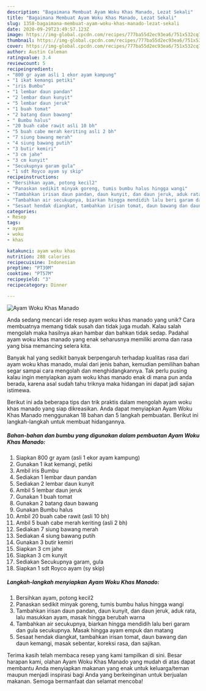 ```yaml
---
description: "Bagaimana Membuat Ayam Woku Khas Manado, Lezat Sekali"
title: "Bagaimana Membuat Ayam Woku Khas Manado, Lezat Sekali"
slug: 1358-bagaimana-membuat-ayam-woku-khas-manado-lezat-sekali
date: 2020-09-29T23:49:57.123Z
image: https://img-global.cpcdn.com/recipes/777ba55d2ec93ea6/751x532cq70/ayam-woku-khas-manado-foto-resep-utama.jpg
thumbnail: https://img-global.cpcdn.com/recipes/777ba55d2ec93ea6/751x532cq70/ayam-woku-khas-manado-foto-resep-utama.jpg
cover: https://img-global.cpcdn.com/recipes/777ba55d2ec93ea6/751x532cq70/ayam-woku-khas-manado-foto-resep-utama.jpg
author: Austin Coleman
ratingvalue: 3.4
reviewcount: 5
recipeingredient:
- "800 gr ayam asli 1 ekor ayam kampung"
- "1 ikat kemangi petiki"
- "iris Bumbu"
- "1 lembar daun pandan"
- "2 lembar daun kunyit"
- "5 lembar daun jeruk"
- "1 buah tomat"
- "2 batang daun bawang"
- " Bumbu halus"
- "20 buah cabe rawit asli 10 bh"
- "5 buah cabe merah keriting asli 2 bh"
- "7 siung bawang merah"
- "4 siung bawang putih"
- "3 butir kemiri"
- "3 cm jahe"
- "3 cm kunyit"
- "Secukupnya garam gula"
- "1 sdt Royco ayam sy skip"
recipeinstructions:
- "Bersihkan ayam, potong kecil2"
- "Panaskan sedikit minyak goreng, tumis bumbu halus hingga wangi"
- "Tambahkan irisan daun pandan, daun kunyit, dan daun jeruk, aduk rata, lalu masukkan ayam, masak hingga berubah warna"
- "Tambahkan air secukupnya, biarkan hingga mendidih lalu beri garam dan gula secukupnya. Masak hingga ayam empuk dan matang"
- "Sesaat hendak diangkat, tambahkan irisan tomat, daun bawang dan daun kemangi, masak sebentar, koreksi rasa, dan sajikan."
categories:
- Resep
tags:
- ayam
- woku
- khas

katakunci: ayam woku khas 
nutrition: 288 calories
recipecuisine: Indonesian
preptime: "PT39M"
cooktime: "PT57M"
recipeyield: "3"
recipecategory: Dinner

---
```



![Ayam Woku Khas Manado](https://img-global.cpcdn.com/recipes/777ba55d2ec93ea6/751x532cq70/ayam-woku-khas-manado-foto-resep-utama.jpg)

Anda sedang mencari ide resep ayam woku khas manado yang unik? Cara membuatnya memang tidak susah dan tidak juga mudah. Kalau salah mengolah maka hasilnya akan hambar dan bahkan tidak sedap. Padahal ayam woku khas manado yang enak seharusnya memiliki aroma dan rasa yang bisa memancing selera kita.



Banyak hal yang sedikit banyak berpengaruh terhadap kualitas rasa dari ayam woku khas manado, mulai dari jenis bahan, kemudian pemilihan bahan segar sampai cara mengolah dan menghidangkannya. Tak perlu pusing kalau ingin menyiapkan ayam woku khas manado enak di mana pun anda berada, karena asal sudah tahu triknya maka hidangan ini dapat jadi sajian istimewa.


Berikut ini ada beberapa tips dan trik praktis dalam mengolah ayam woku khas manado yang siap dikreasikan. Anda dapat menyiapkan Ayam Woku Khas Manado menggunakan 18 bahan dan 5 langkah pembuatan. Berikut ini langkah-langkah untuk membuat hidangannya.

<!--inarticleads1-->

##### Bahan-bahan dan bumbu yang digunakan dalam pembuatan Ayam Woku Khas Manado:

1. Siapkan 800 gr ayam (asli 1 ekor ayam kampung)
1. Gunakan 1 ikat kemangi, petiki
1. Ambil iris Bumbu
1. Sediakan 1 lembar daun pandan
1. Sediakan 2 lembar daun kunyit
1. Ambil 5 lembar daun jeruk
1. Gunakan 1 buah tomat
1. Gunakan 2 batang daun bawang
1. Gunakan  Bumbu halus
1. Ambil 20 buah cabe rawit (asli 10 bh)
1. Ambil 5 buah cabe merah keriting (asli 2 bh)
1. Sediakan 7 siung bawang merah
1. Sediakan 4 siung bawang putih
1. Gunakan 3 butir kemiri
1. Siapkan 3 cm jahe
1. Siapkan 3 cm kunyit
1. Sediakan Secukupnya garam, gula
1. Siapkan 1 sdt Royco ayam (sy skip)




<!--inarticleads2-->

##### Langkah-langkah menyiapkan Ayam Woku Khas Manado:

1. Bersihkan ayam, potong kecil2
1. Panaskan sedikit minyak goreng, tumis bumbu halus hingga wangi
1. Tambahkan irisan daun pandan, daun kunyit, dan daun jeruk, aduk rata, lalu masukkan ayam, masak hingga berubah warna
1. Tambahkan air secukupnya, biarkan hingga mendidih lalu beri garam dan gula secukupnya. Masak hingga ayam empuk dan matang
1. Sesaat hendak diangkat, tambahkan irisan tomat, daun bawang dan daun kemangi, masak sebentar, koreksi rasa, dan sajikan.




Terima kasih telah membaca resep yang kami tampilkan di sini. Besar harapan kami, olahan Ayam Woku Khas Manado yang mudah di atas dapat membantu Anda menyiapkan makanan yang enak untuk keluarga/teman maupun menjadi inspirasi bagi Anda yang berkeinginan untuk berjualan makanan. Semoga bermanfaat dan selamat mencoba!
